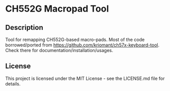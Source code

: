 # CH552G Macropad Tool
## Description
Tool for remapping CH552G-based macro-pads. Most of the code borrowed/ported from https://github.com/kriomant/ch57x-keyboard-tool. Check there for documentation/installation/usages.

## License
This project is licensed under the MIT License - see the LICENSE.md file for details.

